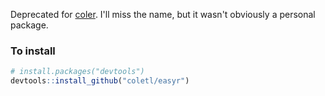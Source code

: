 Deprecated for [coler](https://github.com/coletl/coler). I'll miss the name, but it wasn't obviously a personal package.

### To install
```R
# install.packages("devtools")
devtools::install_github("coletl/easyr")
```
